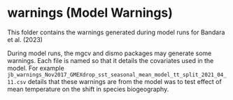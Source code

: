 # warnings (Model Warnings)

This folder contains the warnings generated during model runs for Bandara et al. (2023)

During model runs, the mgcv and dismo packages may generate some warnings.
Each file is named so that it details the covariates used in the model. For example `jb_warnings_Nov2017_GMEXdrop_sst_seasonal_mean_model_tt_split_2021_04_11.csv` details that these warnings are from the model was to test effect of mean temperature on the shift in species biogeography.
